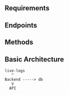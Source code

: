 ## Requirements

## Endpoints


## Methods


## Basic Architecture

    live-logs
       ^
    Backend -----> db
       V
      API
  
